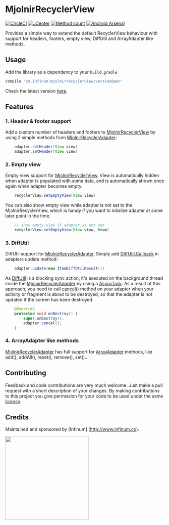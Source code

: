 MjolnirRecyclerView
==========

[![CircleCI](https://circleci.com/gh/infinum/MjolnirRecyclerView/tree/master.svg?style=svg&circle-token=d7d31554a2af2654f26885397e9dda150cc07428)](https://circleci.com/gh/infinum/MjolnirRecyclerView/tree/master)
[![JCenter](https://img.shields.io/badge/JCenter-2.0.0-red.svg?style=flat)](https://bintray.com/infinum/android/mjolnirrecyclerview/view)
[![Method count](https://img.shields.io/badge/Methods%20count-145-e91e63.svg)](http://www.methodscount.com/?lib=co.infinum%3Amjolnirrecyclerview%3A2.0.0)
[![Android Arsenal](https://img.shields.io/badge/Android%20Arsenal-MjolnirRecyclerView-brightgreen.svg?style=flat)](https://android-arsenal.com/details/1/4643)

Provides a simple way to extend the default RecyclerView behaviour with support for headers, footers, empty view, DiffUtil and ArrayAdapter like methods.

## Usage


Add the library as a dependency to your ```build.gradle```

```groovy
compile 'co.infinum:mjolnirrecyclerview:version@aar'
```

Check the latest version [here](https://bintray.com/search?query=mjolnirrecyclerview).

## Features

### 1. Header & footer support

Add a custom number of headers and footers to [MjolnirRecyclerView](https://github.com/infinum/MjolnirRecyclerView/blob/master/mjolnirrecyclerview/src/main/java/co/infinum/mjolnirrecyclerview/MjolnirRecyclerView.java) by using 2 simple methods from [MjolnirRecyclerAdapter](https://github.com/infinum/MjolnirRecyclerView/blob/master/mjolnirrecyclerview/src/main/java/co/infinum/mjolnirrecyclerview/MjolnirRecyclerAdapter.java):

```java
    adapter.setHeader(View view)
    adapter.setHeader(View view)
```    

### 2. Empty view

Empty view support for [MjolnirRecyclerView](https://github.com/infinum/MjolnirRecyclerView/blob/master/mjolnirrecyclerview/src/main/java/co/infinum/mjolnirrecyclerview/MjolnirRecyclerView.java). View is automatically hidden when adapter is populated with some data, and is automatically shown once again when adapter becomes empty.

```java
    recyclerView.setEmptyView(View view)
```  
 
You can also show empty view while adapter is not set to the MjolnirRecyclerView, which is handy if you want to intialize adapter at some later point in the time.

```java  
    // show empty view if adapter is not set
    recyclerView.setEmptyView(View view, true)
```   
### 3. DiffUtil

DiffUtil support for [MjolnirRecyclerAdapter](https://github.com/infinum/MjolnirRecyclerView/blob/master/mjolnirrecyclerview/src/main/java/co/infinum/mjolnirrecyclerview/MjolnirRecyclerAdapter.java). Simply add [DiffUtil.Callback](https://developer.android.com/reference/android/support/v7/util/DiffUtil.Callback.html) in adapters update method:

```java
    adapter.update(new ItemDiffUtilResult())
```    

As [DiffUtil](https://developer.android.com/reference/android/support/v7/util/DiffUtil.html) is a blocking sync action, it's executed on the background thread inside the  [MjolnirRecyclerAdapter](https://github.com/infinum/MjolnirRecyclerView/blob/master/mjolnirrecyclerview/src/main/java/co/infinum/mjolnirrecyclerview/MjolnirRecyclerAdapter.java) by using a [AsyncTask](https://developer.android.com/reference/android/os/AsyncTask.html). As a result of this approach, you need to call [cancel()](https://github.com/infinum/MjolnirRecyclerView/blob/master/mjolnirrecyclerview/src/main/java/co/infinum/mjolnirrecyclerview/MjolnirRecyclerAdapter.java#L126) method on your adapter when your activity or fragment is about to be destroyed, so that the adapter is not updated if the screen has been destroyed.

```java
    @Override
    protected void onDestroy() {
        super.onDestroy();
        adapter.cancel();
    }
``` 

### 4. ArrayAdapter like methods

[MjolnirRecyclerAdapter](https://github.com/infinum/MjolnirRecyclerView/blob/master/mjolnirrecyclerview/src/main/java/co/infinum/mjolnirrecyclerview/MjolnirRecyclerAdapter.java) has full support for [ArrayAdapter](https://developer.android.com/reference/android/widget/ArrayAdapter.html) methods, like add(), addAll(), reset(), remove(), set()...

## Contributing

Feedback and code contributions are very much welcome. Just make a pull request with a short description of your changes. By making contributions to this project you give permission for your code to be used under the same [license](LICENSE).

## Credits

Maintained and sponsored by
[Infinum] (http://www.infinum.co).

<img src="https://infinum.co/infinum.png" width="264">
